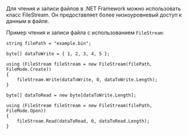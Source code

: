 Для чтения и записи файлов в .NET Framework можно использовать класс FileStream. 
Он предоставляет более низкоуровневый доступ к данным в файле.

Пример чтения и записи файла с использованием `FileStream`:
```
string filePath = "example.bin";

byte[] dataToWrite = { 1, 2, 3, 4, 5 };

using (FileStream fileStream = new FileStream(filePath, FileMode.Create))
{
    fileStream.Write(dataToWrite, 0, dataToWrite.Length);
}

byte[] dataToRead = new byte[dataToWrite.Length];

using (FileStream fileStream = new FileStream(filePath, FileMode.Open))
{
    fileStream.Read(dataToRead, 0, dataToRead.Length);
}
```
